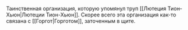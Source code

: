 Таинственная организация, которую упомянул труп [[Лютеция Тион-Хьюн|Лютеции Тион-Хьюн]]. Скорее всего эта организация как-то связана с [[Горгот|Горготом]], заточенным в щите.